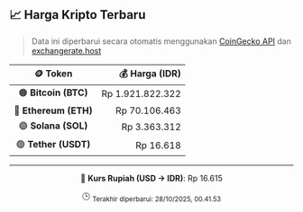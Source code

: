 

<!-- HARGA_KRIPTO -->
## 📈 Harga Kripto Terbaru

> Data ini diperbarui secara otomatis menggunakan [CoinGecko API](https://www.coingecko.com/) dan [exchangerate.host](https://exchangerate.host/)

<div align="center">

| 🪙 Token | 💰 Harga (IDR) |
|:------:|---------------:|
| 🟠 **Bitcoin (BTC)**   | Rp 1.921.822.322 |
| 🔵 **Ethereum (ETH)**  | Rp 70.106.463 |
| 🟣 **Solana (SOL)**    | Rp 3.363.312 |
| 🟢 **Tether (USDT)**   | Rp 16.618 |

---

💱 **Kurs Rupiah (USD → IDR)**: Rp 16.615

🕒 <sub>Terakhir diperbarui: 28/10/2025, 00.41.53</sub>

</div>
<!-- /HARGA_KRIPTO -->